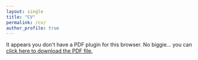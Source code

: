 ```yaml
---
layout: single
title: "CV"
permalink: /cv/
author_profile: true
---
```


<object data="https://github.com/souravds1/souravds1.github.io/raw/main/files/Sourav_Das_Resume.pdf" type="application/pdf" width="100%" height="800px">
    <p>It appears you don't have a PDF plugin for this browser. No biggie... you can <a href="https://github.com/souravds1/souravds1.github.io/blob/master/files/Das_CV_V6.pdf">click here to download the PDF file.</a></p>
</object>
